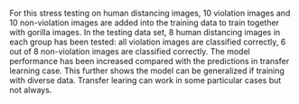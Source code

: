 For this stress testing on human distancing images, 10 violation images and 10 non-violation images are added into the training data to train together with gorilla images. In the testing data set, 8 human distancing images in each group has been tested: all violation images are classified correctly, 6 out of 8 non-violation images are classified correctly. The model performance has been increased compared with the predictions in transfer learning case. This further shows the model can be generalized if training with diverse data. Transfer learing can work in some particular cases but not always. 
